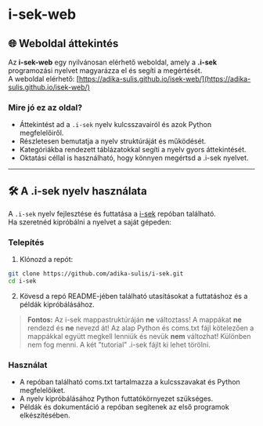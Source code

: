# i-sek-web

## 🌐 Weboldal áttekintés
Az **i-sek-web** egy nyilvánosan elérhető weboldal, amely a **.i-sek** programozási nyelvet magyarázza el és segíti a megértését.  
A weboldal elérhető: [https://adika-sulis.github.io/isek-web/](https://adika-sulis.github.io/isek-web/)

### Mire jó ez az oldal?
- Áttekintést ad a `.i-sek` nyelv kulcsszavairól és azok Python megfelelőiről.  
- Részletesen bemutatja a nyelv struktúráját és működését.  
- Kategóriákba rendezett táblázatokkal segíti a nyelv gyors áttekintését.  
- Oktatási céllal is használható, hogy könnyen megértsd a .i-sek nyelvet.

---

## 🛠 A .i-sek nyelv használata
A `.i-sek` nyelv fejlesztése és futtatása a [i-sek](https://github.com/adika-sulis/i-sek) repóban található.  
Ha szeretnéd kipróbálni a nyelvet a saját gépeden:

### Telepítés
1. Klónozd a repót:
```bash
git clone https://github.com/adika-sulis/i-sek.git
cd i-sek
```
2. Kövesd a repó README-jében található utasításokat a futtatáshoz és a példák kipróbálásához.
> **Fontos:** Az i-sek mappastruktúráján **ne** változtass! A mappákat **ne** rendezd és **ne** nevezd át!
> Az alap Python és coms.txt fájl kötelezően a mappákkal együtt megkell lenniük és nevük **nem** változhat!
> Különben nem fog menni. A két "tutorial" .i-sek fájlt ki lehet törölni.

### Használat

- A repóban található coms.txt tartalmazza a kulcsszavakat és Python megfelelőiket.
- A nyelv kipróbálásához Python futtatókörnyezet szükséges.
- Példák és dokumentáció a repóban segítenek az első programok elkészítésében.


